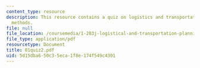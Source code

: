 ```yaml
---
content_type: resource
description: This resource contains a quiz on logistics and transportation planning
  methods.
file: null
file_location: /coursemedia/1-203j-logistical-and-transportation-planning-methods-fall-2006/5d15dba650c35eca1f8e174f549c4301_01quiz2.pdf
file_type: application/pdf
resourcetype: Document
title: 01quiz2.pdf
uid: 5d15dba6-50c3-5eca-1f8e-174f549c4301
---
```

